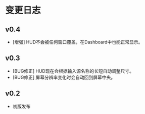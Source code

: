 # 变更日志

## v0.4
- [增强] HUD不会被任何窗口覆盖，在Dashboard中也能正常显示。 

## v0.3
- [BUG修正] HUD现在会根据输入源名称的长短自动调整尺寸。
- [BUG修正] 屏幕分辨率变化时会自动回到屏幕中央。

## v0.2
- 初版发布